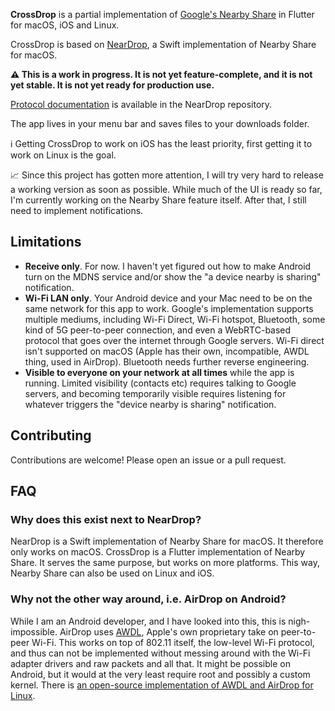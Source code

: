 **CrossDrop** is a partial implementation of [Google's Nearby Share](https://blog.google/products/android/nearby-share/) in Flutter for macOS, iOS and Linux.

CrossDrop is based on [NearDrop](https://github.com/grishka/NearDrop), a Swift implementation of Nearby Share for macOS.

**⚠️ This is a work in progress. It is not yet feature-complete, and it is not yet stable. It is not yet ready for production use.**

[Protocol documentation](https://github.com/grishka/NearDrop/blob/master/PROTOCOL.md) is available in the NearDrop repository.

The app lives in your menu bar and saves files to your downloads folder.

ℹ️ Getting CrossDrop to work on iOS has the least priority, first getting it to work on Linux is the goal. 

📈 Since this project has gotten more attention, I will try very hard to release a working version as soon as possible. While much of the UI is ready so far, I'm currently working on the Nearby Share feature itself. After that, I still need to implement notifications.

## Limitations

* **Receive only**. For now. I haven't yet figured out how to make Android turn on the MDNS service and/or show the "a device nearby is sharing" notification.
* **Wi-Fi LAN only**. Your Android device and your Mac need to be on the same network for this app to work. Google's implementation supports multiple mediums, including Wi-Fi Direct, Wi-Fi hotspot, Bluetooth, some kind of 5G peer-to-peer connection, and even a WebRTC-based protocol that goes over the internet through Google servers. Wi-Fi direct isn't supported on macOS (Apple has their own, incompatible, AWDL thing, used in AirDrop). Bluetooth needs further reverse engineering.
* **Visible to everyone on your network at all times** while the app is running. Limited visibility (contacts etc) requires talking to Google servers, and becoming temporarily visible requires listening for whatever triggers the "device nearby is sharing" notification.

## Contributing

Contributions are welcome! Please open an issue or a pull request.

## FAQ

### Why does this exist next to NearDrop?

NearDrop is a Swift implementation of Nearby Share for macOS. It therefore only works on macOS. CrossDrop is a Flutter implementation of Nearby Share. It serves the same purpose, but works on more platforms. This way, Nearby Share can also be used on Linux and iOS.


### Why not the other way around, i.e. AirDrop on Android?

While I am an Android developer, and I have looked into this, this is nigh-impossible. AirDrop uses [AWDL](https://stackoverflow.com/questions/19587701/what-is-awdl-apple-wireless-direct-link-and-how-does-it-work), Apple's own proprietary take on peer-to-peer Wi-Fi. This works on top of 802.11 itself, the low-level Wi-Fi protocol, and thus can not be implemented without messing around with the Wi-Fi adapter drivers and raw packets and all that. It might be possible on Android, but it would at the very least require root and possibly a custom kernel. There is [an open-source implementation of AWDL and AirDrop for Linux](https://owlink.org/code/).
